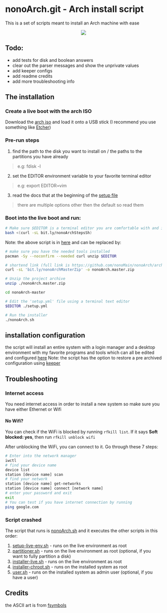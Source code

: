 # nonoArch.git - Arch install script
This is a set of scripts meant to install an Arch machine with ease
<p align="center">
  <img src="https://img.shields.io/github/repo-size/nonomain/nonoArch?style=for-the-badge">
</p>

## Todo:
- add tests for disk and boolean answers
- clear out the parser messages and show the unprivate values
- add keeper configs
- add readme credits
- add more troubleshooting info

## The installation
### Create a live boot with the arch ISO
Download the [arch iso](https://archlinux.org/download/) and load it onto a USB stick (I recommend you use something like [Etcher](https://www.balena.io/etcher/))

### Pre-run steps
1. find the path to the disk you want to install on / the paths to the partitions you have already
> e.g: fdisk -l
2. set the EDITOR environment variable to your favorite terminal editor
> e.g: export EDITOR=vim
3. read the docs that at the beginning of the [setup file](./setup.yml)
> there are multiple options other then the default so read them

### Boot into the live boot and run:
```bash
# Make sure $EDITOR is a terminal editor you are comfortable with and is installed on the live boot
bash <(curl -sL bit.ly/nonoArchStepsSh)
```
Note: the above script is in [here](./.howto.sh)
and can be replaced by:
```bash
# make sure you have the needed tools installed
pacman -Sy --noconfirm --needed curl unzip $EDITOR

# shortend link (full link is https://github.com/nonoMain/nonoArch/archive/master.zip)
curl -sL 'bit.ly/nonoArchMasterZip' -o nonoArch.master.zip

# Unzip the project archive
unzip ./nonoArch.master.zip

cd nonoArch-master

# Edit the 'setup.yml' file using a terminal text editor
$EDITOR ./setup.yml

# Run the installer
./nonoArch.sh
```

## installation configuration
the script will install an entire system with a login manager and a desktop environment
with my favorite programs and tools which can all be edited and configured [here](./.toInstall/)
Note: the script has the option to restore a pre archived configuration
using [keeper](https://github.com/nonoMain/keeper)

## Troubleshooting
### Internet access
You need internet access in order to install a new system so make sure you have either Ethernet
or Wifi
#### No Wifi?

You can check if the WiFi is blocked by running `rfkill list`.
If it says **Soft blocked: yes**,
then run `rfkill unblock wifi`

After unblocking the WiFi, you can connect to it. Go through these 7 steps:

```bash
# Enter into the network manager
iwctl
# find your device name
device list
station [device name] scan
# find your network
station [device name] get-networks
station [device name] connect [network name]
# enter your password and exit
exit
# You can test if you have internet connection by running
ping google.com
```

### Script crashed
The script that runs is [nonoArch.sh](./nonoArch.sh) and it executes the other scripts in this order:
1. [setup-live-env.sh](./.scripts/setup-live-env.sh) - runs on the live environment as root
2. [partitioner.sh](./.scripts/partitioner.sh) - runs on the live environment as root (optional, if you want to fully partition a disk)
3. [installer-live.sh](./.scripts/installer-live.sh) - runs on the live environment as root
4. [installer-chroot.sh](./.scripts/installer-chroot.sh) - runs on the installed system as root
5. [user.sh](./.scripts/user.sh) - runs on the installed system as admin user (optional, if you have a user)

## Credits
the ASCII art is from [fsymbols](https://fsymbols.com/generators/carty/)
